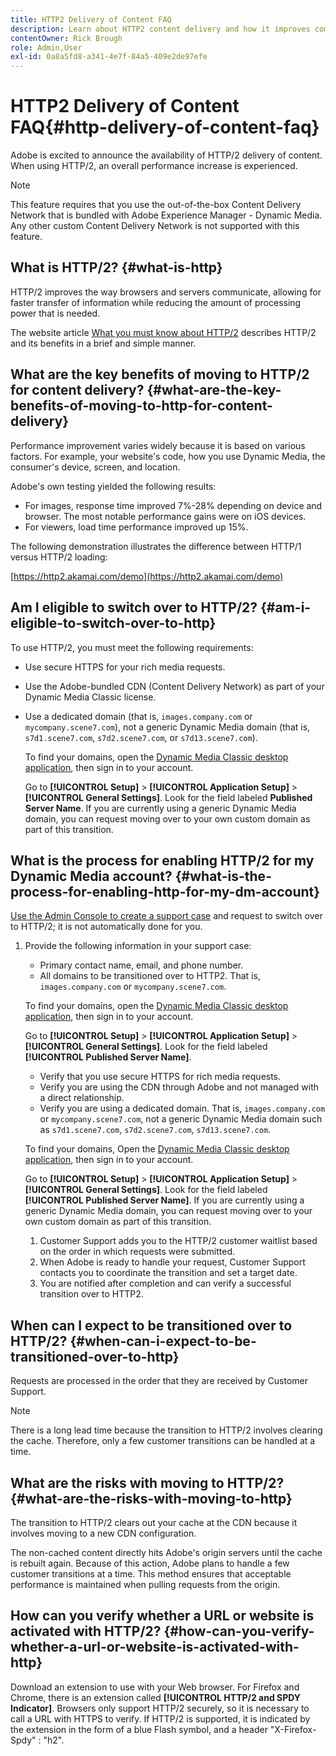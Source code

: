 ```yaml
---
title: HTTP2 Delivery of Content FAQ
description: Learn about HTTP2 content delivery and how it improves communication between browsers and servers for faster information transfer.
contentOwner: Rick Brough
role: Admin,User
exl-id: 0a8a5fd8-a341-4e7f-84a5-409e2de97efe
---
```

# HTTP2 Delivery of Content FAQ{#http-delivery-of-content-faq}

Adobe is excited to announce the availability of HTTP/2 delivery of content. When using HTTP/2, an overall performance increase is experienced.

>[!NOTE]
>
>This feature requires that you use the out-of-the-box Content Delivery Network that is bundled with Adobe Experience Manager - Dynamic Media. Any other custom Content Delivery Network is not supported with this feature.

## What is HTTP/2? {#what-is-http}

HTTP/2 improves the way browsers and servers communicate, allowing for faster transfer of information while reducing the amount of processing power that is needed.

The website article [What you must know about HTTP/2](https://www.engadget.com/2015-02-24-what-you-need-to-know-about-http-2.html) describes HTTP/2 and its benefits in a brief and simple manner.

## What are the key benefits of moving to HTTP/2 for content delivery? {#what-are-the-key-benefits-of-moving-to-http-for-content-delivery}

Performance improvement varies widely because it is based on various factors. For example, your website's code, how you use Dynamic Media, the consumer's device, screen, and location.

Adobe's own testing yielded the following results:

* For images, response time improved 7%-28% depending on device and browser. The most notable performance gains were on iOS devices.
* For viewers, load time performance improved up 15%.

The following demonstration illustrates the difference between HTTP/1 versus HTTP/2 loading:

[https://http2.akamai.com/demo](https://http2.akamai.com/demo)

## Am I eligible to switch over to HTTP/2? {#am-i-eligible-to-switch-over-to-http}

To use HTTP/2, you must meet the following requirements:

* Use secure HTTPS for your rich media requests.
* Use the Adobe-bundled CDN (Content Delivery Network) as part of your Dynamic Media Classic license.
* Use a dedicated domain (that is, `images.company.com` or `mycompany.scene7.com`), not a generic Dynamic Media domain (that is, `s7d1.scene7.com`, `s7d2.scene7.com`, or `s7d13.scene7.com`).

  To find your domains, open the [Dynamic Media Classic desktop application](https://experienceleague.adobe.com/docs/dynamic-media-classic/using/getting-started/signing-out.html#getting-started), then sign in to your account.

  Go to **[!UICONTROL Setup]** > **[!UICONTROL Application Setup]** > **[!UICONTROL General Settings]**. Look for the field labeled **Published Server Name**. If you are currently using a generic Dynamic Media domain, you can request moving over to your own custom domain as part of this transition.

## What is the process for enabling HTTP/2 for my Dynamic Media account? {#what-is-the-process-for-enabling-http-for-my-dm-account}

[Use the Admin Console to create a support case](https://helpx.adobe.com/enterprise/using/support-for-experience-cloud.html) and request to switch over to HTTP/2; it is not automatically done for you.

1. Provide the following information in your support case:

     * Primary contact name, email, and phone number.
     * All domains to be transitioned over to HTTP2. That is, `images.company.com` or `mycompany.scene7.com`.

     To find your domains, open the [Dynamic Media Classic desktop application](https://experienceleague.adobe.com/docs/dynamic-media-classic/using/getting-started/signing-out.html#getting-started), then sign in to your account.

     Go to **[!UICONTROL Setup]** > **[!UICONTROL Application Setup]** > **[!UICONTROL General Settings]**. Look for the field labeled **[!UICONTROL Published Server Name]**.

     * Verify that you use secure HTTPS for rich media requests.
     * Verify you are using the CDN through Adobe and not managed with a direct relationship.
     * Verify you are using a dedicated domain. That is, `images.company.com` or `mycompany.scene7.com`, not a generic Dynamic Media domain such as `s7d1.scene7.com`, `s7d2.scene7.com`, `s7d13.scene7.com`.

     To find your domains, Open the [Dynamic Media Classic desktop application](https://experienceleague.adobe.com/docs/dynamic-media-classic/using/getting-started/signing-out.html#getting-started), then sign in to your account.

     Go to **[!UICONTROL Setup]** > **[!UICONTROL Application Setup]** > **[!UICONTROL General Settings]**. Look for the field labeled **[!UICONTROL Published Server Name]**. If you are currently using a generic Dynamic Media domain, you can request moving over to your own custom domain as part of this transition.

     1. Customer Support adds you to the HTTP/2 customer waitlist based on the order in which requests were submitted.
     1. When Adobe is ready to handle your request, Customer Support contacts you to coordinate the transition and set a target date.
     1. You are notified after completion and can verify a successful transition over to HTTP2.

## When can I expect to be transitioned over to HTTP/2? {#when-can-i-expect-to-be-transitioned-over-to-http}

Requests are processed in the order that they are received by Customer Support.

>[!NOTE]
>
>There is a long lead time because the transition to HTTP/2 involves clearing the cache. Therefore, only a few customer transitions can be handled at a time.

## What are the risks with moving to HTTP/2? {#what-are-the-risks-with-moving-to-http}

The transition to HTTP/2 clears out your cache at the CDN because it involves moving to a new CDN configuration.

The non-cached content directly hits Adobe's origin servers until the cache is rebuilt again. Because of this action, Adobe plans to handle a few customer transitions at a time. This method ensures that acceptable performance is maintained when pulling requests from the origin.

## How can you verify whether a URL or website is activated with HTTP/2? {#how-can-you-verify-whether-a-url-or-website-is-activated-with-http}

Download an extension to use with your Web browser. For Firefox and Chrome, there is an extension called **[!UICONTROL HTTP/2 and SPDY Indicator]**. Browsers only support HTTP/2 securely, so it is necessary to call a URL with HTTPS to verify. If HTTP/2 is supported, it is indicated by the extension in the form of a blue Flash symbol, and a header "X-Firefox-Spdy" : "h2".
